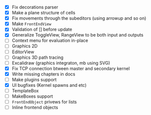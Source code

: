 - [x] Fix decorations parser
- [x] Make a plane structure of cells
- [x] Fix movements through the subeditors (using arrowup and so on)
- [x] Make `FrontEndView`
- [x] Validation of [] before update
- [x] Generalize ToggleView, RangeView to be both input and outputs
- [ ] Context menu for evaluation in-place
- [ ] Graphics 2D
- [ ] EditorView
- [ ] Graphics 3D path tracing
- [ ] Excalidraw (graphics integraton, mb using SVG)
- [x] Fix TCP connection btween master and secondary kernel
- [x] Write missing chapters in docs
- [ ] Make plugins support
- [x] UI bugfixes (Kernel spawns and etc)
- [ ] TemplateBox
- [ ] MakeBoxes support
- [ ] `FrontEndObject` privews for lists
- [ ] Inline frontend objects